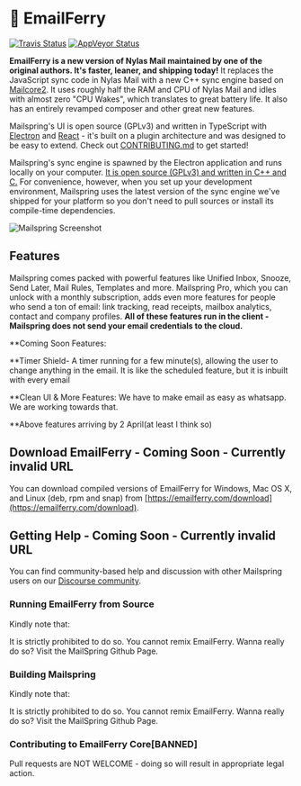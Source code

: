 # 💌 EmailFerry

[![Travis Status](https://api.travis-ci.com/Foundry376/Mailspring.svg?branch=master)](https://travis-ci.com/github/Foundry376/Mailspring)
[![AppVeyor Status](https://ci.appveyor.com/api/projects/status/iuuuy6d65u3x6bj6?svg=true)](https://ci.appveyor.com/project/Foundry376/Mailspring)

**EmailFerry is a new version of Nylas Mail maintained by one of the original authors. It's faster, leaner, and shipping today!** It replaces the JavaScript sync code in Nylas Mail with a new C++ sync engine based on [Mailcore2](https://github.com/MailCore/mailcore2). It uses roughly half the RAM and CPU of Nylas Mail and idles with almost zero "CPU Wakes", which translates to great battery life. It also has an entirely revamped composer and other great new features.

Mailspring's UI is open source (GPLv3) and written in TypeScript with [Electron](https://github.com/atom/electron) and [React](https://facebook.github.io/react/) - it's built on a plugin architecture and was designed to be easy to extend. Check out [CONTRIBUTING.md](https://github.com/Foundry376/Mailspring/blob/master/CONTRIBUTING.md) to get started!

Mailspring's sync engine is spawned by the Electron application and runs locally on your computer. [It is open source (GPLv3) and written in C++ and C.](https://github.com/Foundry376/Mailspring-Sync) For convenience, however, when you set up your development environment, Mailspring uses the latest version of the sync engine we've shipped for your platform so you don't need to pull sources or install its compile-time dependencies.

![Mailspring Screenshot](https://github.com/Foundry376/Mailspring/raw/master/screenshots/hero_graphic_mac%402x.png)

## Features

Mailspring comes packed with powerful features like Unified Inbox, Snooze, Send
Later, Mail Rules, Templates and more. Mailspring Pro, which you can unlock
with a monthly subscription, adds even more features for people who send a ton
of email: link tracking, read receipts, mailbox analytics, contact and company
profiles. **All of these features run in the client - Mailspring does not send
your email credentials to the cloud.** 

**Coming Soon Features:

**Timer Shield- A timer running for a few minute(s), allowing the user to change anything in the email. It is like the scheduled feature, but it is inbuilt with every email

**Clean UI & More Features: We have to make email as easy as whatsapp. We are working towards that.

**Above features arriving by 2 April(at least I think so)
## Download EmailFerry - Coming Soon - Currently invalid URL

You can download compiled versions of EmailFerry for Windows, Mac OS X, and
Linux (deb, rpm and snap) from
[https://emailferry.com/download](https://emailferry.com/download).

## Getting Help - Coming Soon - Currently invalid URL

You can find community-based help and discussion with other Mailspring users on our
[Discourse community](https://community.emailferry.com/).


### Running EmailFerry from Source

Kindly note that:

It is strictly prohibited to do so. You cannot remix EmailFerry. Wanna really do so? Visit the MailSpring Github Page.





### Building Mailspring

Kindly note that:

It is strictly prohibited to do so. You cannot remix EmailFerry. Wanna really do so? Visit the MailSpring Github Page.


### Contributing to EmailFerry Core[BANNED]

Pull requests are NOT WELCOME - doing so will result in appropriate legal action. 

